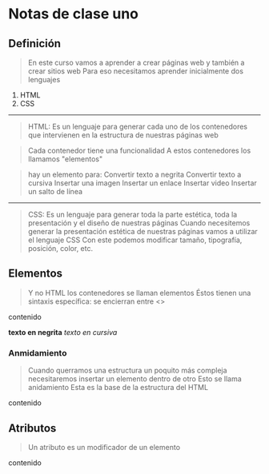 # Notas de clase uno

## Definición
> En este curso vamos a aprender a crear páginas web 
> y también a crear sitios web
> Para eso necesitamos aprender inicialmente dos lenguajes

1. HTML
2. CSS

----

> HTML: Es un lenguaje para generar cada uno de los contenedores que intervienen en la estructura de nuestras páginas web

> Cada contenedor tiene una funcionalidad
> A estos contenedores los llamamos "elementos"

> hay un elemento para: 
    Convertir texto a negrita
    Convertir texto a cursiva
    Insertar una imagen
    Insertar un enlace
    Insertar video
    Insertar un salto de línea

----
> CSS: Es un lenguaje para generar toda la parte estética, toda la presentación y el diseño de nuestras páginas
> Cuando necesitemos generar la presentación estética de nuestras páginas vamos a utilizar el lenguaje CSS
> Con este podemos modificar tamaño, tipografía, posición, color, etc.

## Elementos
> Y no HTML los contenedores se llaman elementos
> Éstos tienen una sintaxis específica: se encierran entre <>

<elemento>contenido</elemento>

<b>texto en negrita</b>
<i>texto en cursiva</i>

### Anmidamiento
> Cuando querramos una estructura un poquito más compleja necesitaremos insertar un elemento dentro de otro
> Esto se llama anidamiento
> Esta es la base de la estructura del HTML

<elemento>
    <elemento>contenido</elemento>
</elemento>

## Atributos
> Un atributo es un modificador de un elemento

<elemento atributo="valor">contenido</elemento>